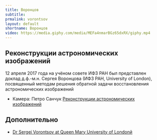 ```yaml
---
title: Воронцов
subtitle:
prmalink: vorontsov
layout: default
shortname: Воронцов
video: https://media.giphy.com/media/MEFa4nmarBGz65dxRX/giphy.mp4
---
```


## Реконструкции астрономических изображений

12 апреля 2017 года на учёном совете ИФЗ РАН был представлен доклад д.ф.-м.н. Сергея Воронцова (ИФЗ РАН, University of London), посвященный методам решения обратной задачи восстановления астрономических изображений

+ Камера: Петро Санчук [Реконструкции астрономических изображений](https://www.youtube.com/watch?time_continue=4&v=K8LZ83xWP4o)

## Дополнительно

+ [Dr Sergei Vorontsov at Queen Mary University of Londonй](https://www.qmul.ac.uk/spa/astro/group-members/)

